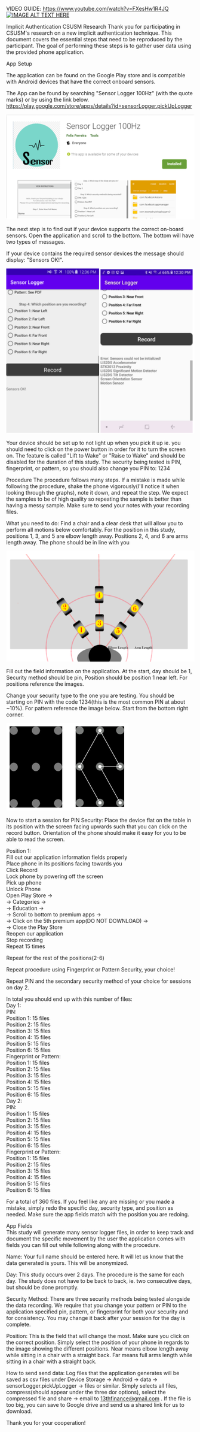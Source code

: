 
VIDEO GUIDE: https://www.youtube.com/watch?v=FXesHw1R4JQ
[![IMAGE ALT TEXT HERE](https://img.youtube.com/vi/FXesHw1R4JQ/0.jpg)](https://www.youtube.com/watch?v=FXesHw1R4JQ)

Implicit Authentication CSUSM Research
Thank you for participating in CSUSM's research on a new implicit authentication technique. This document covers the essential steps that need to be reproduced by the participant. The goal of performing these steps is to gather user data using the provided phone application.

App Setup

The application can be found on the Google Play store and is compatible with Android devices that have the correct onboard sensors. 

The App can be found by searching "Sensor Logger 100Hz" (with the quote marks) or by using the link below. 
https://play.google.com/store/apps/details?id=sensorLogger.pickUpLogger

![image](appViewExample.PNG)


The next step is to find out if your device supports the correct on-board sensors.
Open the application and scroll to the bottom. The bottom will have two types of messages.

If your device contains the required sensor devices the message should display: "Sensors OK!". 

![image](appViewExample2.PNG)


Your device should be set up to not light up when you pick it up ie. you should need to click on the power button in order for it to turn the screen on. The feature is called "Lift to Wake" or "Raise to Wake" and should be disabled for the duration of this study. The security being tested is PIN, fingerprint, or pattern, so you should also change you PIN to: 1234


Procedure
The procedure follows many steps. If a mistake is made while following the procedure, shake the phone vigorously(I'll notice it when looking through the graphs),  note it down, and repeat the step. We expect the samples to be of high quality so repeating the sample is better than having a messy sample. Make sure to send your notes with your recording files.

What you need to do:
Find a chair and a clear desk that will allow you to perform all motions below comfortably. For the position in this study, positions 1, 3, and 5 are elbow length away. Positions 2, 4, and 6 are arms length away. The phone should be in line with you

![image](procedureSetup.PNG)


Fill out the field information on the application. 
At the start, day should be 1, Security method should be pin, Position should be position 1 near left. For positions reference the images.


Change your security type to the one you are testing. You should be starting on PIN with the code 1234(this is the most common PIN at about ~10%). For pattern reference the image below. Start from the bottom right corner.

![image](swipe.PNG)


Now to start a session for PIN Security:
Place the device flat on the table in its position with the screen facing upwards such that you can click on the record button. Orientation of the phone should make it easy for you to be able to read the screen.



Position 1:  
Fill out our application information fields properly  
Place phone in its positions facing towards you  
Click Record  
Lock phone by powering off the screen  
Pick up phone  
Unlock Phone  
Open Play Store ->  
	-> Categories ->  
	-> Education ->   
	-> Scroll to bottom to premium apps ->   
	-> Click on the 5th premium app(DO NOT DOWNLOAD) ->   
	-> Close the Play Store  
Reopen our application  
Stop recording  
Repeat 15 times  
  
  
Repeat for the rest of the positions(2-6)  
  
  
Repeat procedure using Fingerprint or Pattern Security, your choice!  
  
  
Repeat PIN and the secondary security method of your choice for sessions
on day 2.  
  
In total you should end up with this number of files:  
Day 1:  
	PIN:  
		Position 1: 15 files  
		Position 2: 15 files  
		Position 3: 15 files  
		Position 4: 15 files  
		Position 5: 15 files  
		Position 6: 15 files  
	Fingerprint or Pattern:  
		Position 1: 15 files  
		Position 2: 15 files  
		Position 3: 15 files  
		Position 4: 15 files  
		Position 5: 15 files  
		Position 6: 15 files  
Day 2:  
	PIN:  
		Position 1: 15 files  
		Position 2: 15 files  
		Position 3: 15 files  
		Position 4: 15 files  
		Position 5: 15 files  
		Position 6: 15 files  
	Fingerprint or Pattern:  
		Position 1: 15 files  
		Position 2: 15 files  
		Position 3: 15 files  
		Position 4: 15 files  
		Position 5: 15 files  
		Position 6: 15 files  
  
  For a total of 360 files. If you feel like any are missing or you made a mistake, simply redo the specific day, security type, and position as needed. Make sure the app fields match with the position you are redoing.  
  
  
  
App Fields  
This study will generate many sensor logger files, in order to keep track and document the specific movement by the user the application comes with fields you can fill out while following along with the procedure.  
  
Name: Your full name should be entered here. It will let us know that the data generated is yours. This will be anonymized.  
  
Day: This study occurs over 2 days. The procedure is the same for each day. The study does not have to be back to back, ie. two consecutive days, but should be done promptly.  
  
Security Method: There are three security methods being tested alongside the data recording. We require that you change your pattern or PIN to the application specified pin, pattern, or fingerprint for both your security and for consistency. You may change it back after your session for the day is complete.  
  
Position: This is the field that will change the most. Make sure you click on the correct position. Simply select the position of your phone in regards to the image showing the different positions. Near means elbow length away while sitting in a chair with a straight back. Far means full arms length while sitting in a chair with a straight back.   
  
How to send send data:
Log files that the application generates will be saved as csv files under Device Storage -> Android -> data -> sensorLogger.pickUpLogger -> files or similar. Simply selects all files, compress(should appear under the three dor options), select the compressed file and share -> email to 13thfinance@gmail.com . If the file is too big, you can save to Google drive and send us a shared link for us to download.  
  
Thank you for your cooperation!  


